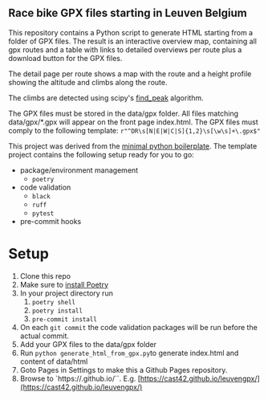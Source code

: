 ## Race bike GPX files starting in Leuven Belgium

This repository contains a Python script to generate HTML starting from a folder of GPX files.
The result is an interactive overview map, containing all gpx routes and a table with links
to detailed overviews per route plus a download button for the GPX files.

The detail page per route shows a map with the route and a height profile showing
the altitude and climbs along the route.

The climbs are detected using scipy's [find_peak](https://docs.scipy.org/doc/scipy/reference/generated/scipy.signal.find_peaks.html) algorithm.

The GPX files must be stored in the data/gpx folder.
All files matching data/gpx/*.gpx will appear on the front page index.html.
The GPX files must comply to the following template: `r"^DR\s[N|E|W|C|S]{1,2}\s[\w\s]+\.gpx$"`

This project was derived from the [minimal python boilerplate](https://github.com/datarootsio/python-minimal-boilerplate). The template project contains the following setup ready for you to go:

* package/environment management
  * `poetry`
* code validation
  * `black`
  * `ruff`
  * `pytest`
* pre-commit hooks

# Setup

1. Clone this repo
2. Make sure to [install Poetry](https://python-poetry.org/docs/#installation)
3. In your project directory run
   1. `poetry shell`
   2. `poetry install`
   3. `pre-commit install`
4. On each `git commit` the code validation packages will be run before the actual commit.
5. Add your GPX files to the data/gpx folder
6. Run `python generate_html_from_gpx.py`to generate index.html and content of data/html
7. Goto Pages in Settings to make this a Github Pages repository.
8. Browse to `https://<username>.github.io/<repository>``. E.g. [https://cast42.github.io/leuvengpx/](https://cast42.github.io/leuvengpx/)
